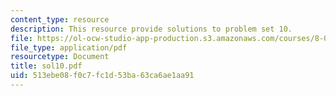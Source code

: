 ```yaml
---
content_type: resource
description: This resource provide solutions to problem set 10.
file: https://ol-ocw-studio-app-production.s3.amazonaws.com/courses/8-01x-physics-i-classical-mechanics-with-an-experimental-focus-fall-2002/513ebe08f0c7fc1d53ba63ca6ae1aa91_sol10.pdf
file_type: application/pdf
resourcetype: Document
title: sol10.pdf
uid: 513ebe08-f0c7-fc1d-53ba-63ca6ae1aa91
---
```

